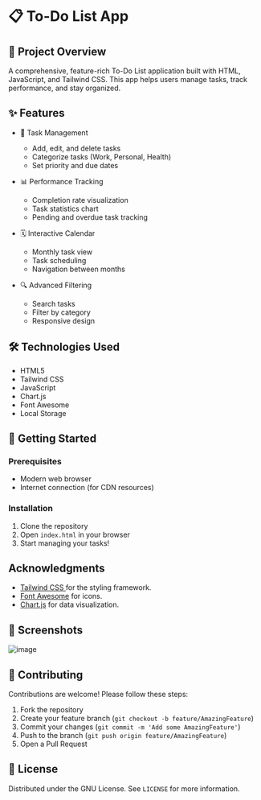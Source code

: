 # 📋 To-Do List App

## 🌟 Project Overview

A comprehensive, feature-rich To-Do List application built with HTML, JavaScript, and Tailwind CSS. This app helps users manage tasks, track performance, and stay organized.

## ✨ Features

- 🚀 Task Management
  - Add, edit, and delete tasks
  - Categorize tasks (Work, Personal, Health)
  - Set priority and due dates

- 📊 Performance Tracking
  - Completion rate visualization
  - Task statistics chart
  - Pending and overdue task tracking

- 🗓️ Interactive Calendar
  - Monthly task view
  - Task scheduling
  - Navigation between months

- 🔍 Advanced Filtering
  - Search tasks
  - Filter by category
  - Responsive design

## 🛠️ Technologies Used

- HTML5
- Tailwind CSS
- JavaScript
- Chart.js
- Font Awesome
- Local Storage

## 🚀 Getting Started

### Prerequisites

- Modern web browser
- Internet connection (for CDN resources)

### Installation

1. Clone the repository
2. Open `index.html` in your browser
3. Start managing your tasks!

## Acknowledgments

- [Tailwind CSS ](https://tailwindcss.com/) for the styling framework. 
- [Font Awesome](https://fontawesome.com/) for icons. 
- [Chart.js](https://www.chartjs.org/) for data visualization. 

## 📸 Screenshots

![image](https://github.com/user-attachments/assets/471c240a-2e56-4688-8f0a-af13839dade7)


## 🤝 Contributing

Contributions are welcome! Please follow these steps:

1. Fork the repository
2. Create your feature branch (`git checkout -b feature/AmazingFeature`)
3. Commit your changes (`git commit -m 'Add some AmazingFeature'`)
4. Push to the branch (`git push origin feature/AmazingFeature`)
5. Open a Pull Request

## 📜 License

Distributed under the GNU License. See `LICENSE` for more information.
